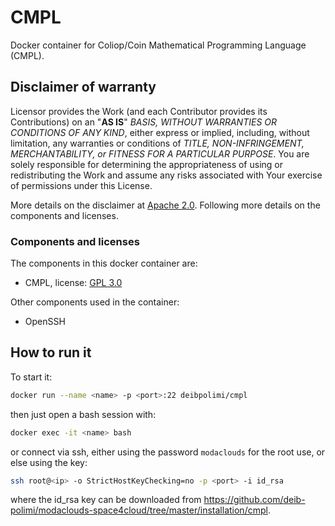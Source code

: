 # CMPL

Docker container for Coliop/Coin Mathematical Programming Language (CMPL).

## Disclaimer of warranty

Licensor provides the Work (and each Contributor provides its Contributions) on an "**AS IS**" *BASIS, WITHOUT WARRANTIES OR CONDITIONS OF ANY KIND*, either express or implied, including, without limitation, any warranties or conditions of *TITLE, NON-INFRINGEMENT, MERCHANTABILITY, or FITNESS FOR A PARTICULAR PURPOSE*. You are solely responsible for determining the appropriateness of using or redistributing the Work and assume any risks associated with Your exercise of permissions under this License.

More details on the disclaimer at [Apache 2.0]. Following more details on the components and licenses.

### Components and licenses

The components in this docker container are:
* CMPL, license: [GPL 3.0]

Other components used in the container:
* OpenSSH

[BSD New]: https://opensource.org/licenses/BSD-3-Clause
[Apache 2.0]: https://www.apache.org/licenses/LICENSE-2.0
[EPL 1.0]: https://www.eclipse.org/org/documents/epl-v10.php
[GPL 3.0]: https://www.gnu.org/licenses/gpl-3.0.en.html

## How to run it

To start it:

```sh
docker run --name <name> -p <port>:22 deibpolimi/cmpl
```

then just open a bash session with:

```sh
docker exec -it <name> bash
```

or connect via ssh, either using the password `modaclouds` for the root use, or else using the key:

```sh
ssh root@<ip> -o StrictHostKeyChecking=no -p <port> -i id_rsa
```

where the id_rsa key can be downloaded from https://github.com/deib-polimi/modaclouds-space4cloud/tree/master/installation/cmpl.

